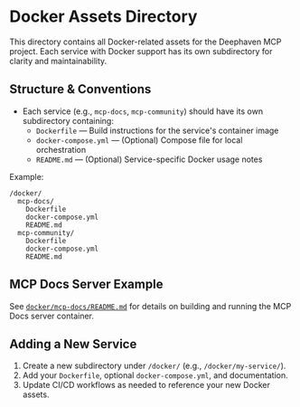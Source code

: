 # Docker Assets Directory

This directory contains all Docker-related assets for the Deephaven MCP project. Each service with Docker support has its own subdirectory for clarity and maintainability.

## Structure & Conventions

- Each service (e.g., `mcp-docs`, `mcp-community`) should have its own subdirectory containing:
  - `Dockerfile` — Build instructions for the service's container image
  - `docker-compose.yml` — (Optional) Compose file for local orchestration
  - `README.md` — (Optional) Service-specific Docker usage notes

Example:

```
/docker/
  mcp-docs/
    Dockerfile
    docker-compose.yml
    README.md
  mcp-community/
    Dockerfile
    docker-compose.yml
    README.md
```

## MCP Docs Server Example
See [`docker/mcp-docs/README.md`](mcp-docs/README.md) for details on building and running the MCP Docs server container.

## Adding a New Service
1. Create a new subdirectory under `/docker/` (e.g., `/docker/my-service/`).
2. Add your `Dockerfile`, optional `docker-compose.yml`, and documentation.
3. Update CI/CD workflows as needed to reference your new Docker assets.
